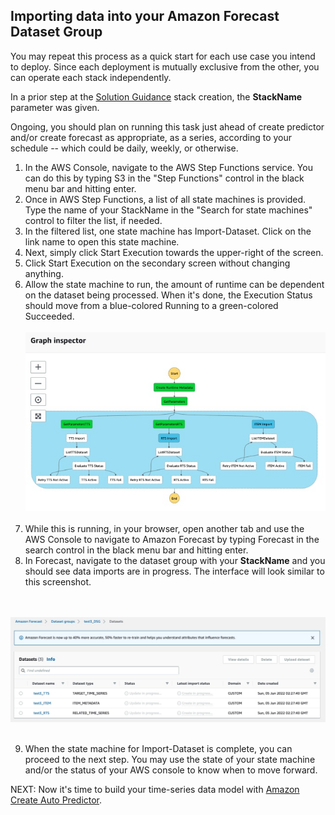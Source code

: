 ﻿## Importing data into your Amazon Forecast Dataset Group

You may repeat this process as a quick start for each use case you intend to deploy.  Since each deployment is mutually exclusive from the other, you can operate each stack independently.

In a prior step at the [Solution Guidance](SolutionGuidance.md) stack creation, the **StackName** parameter was given.

Ongoing, you should plan on running this task just ahead of create predictor and/or create forecast as appropriate, as a series, according to your schedule -- which could be daily, weekly, or otherwise. 

1. In the AWS Console, navigate to the AWS Step Functions service.  You can do this by typing S3 in the "Step Functions" control in the black menu bar and hitting enter.
2. Once in AWS Step Functions, a list of all state machines is provided.  Type the name of your StackName in the "Search for state machines" control to filter the list, if needed.
3. In the filtered list, one state machine has Import-Dataset.  Click on the link name to open this state machine.
4. Next, simply click Start Execution towards the upper-right of the screen.  
5. Click Start Execution on the secondary screen without changing anything.
6. Allow the state machine to run, the amount of runtime can be dependent on the dataset being processed.  When it's done, the Execution Status should move from a blue-colored Running to a green-colored Succeeded.
<br><br>
![Step Function Running](../images/step-function-import-running.jpg)
<br><br>
7. While this is running, in your browser, open another tab and use the AWS Console to navigate to Amazon Forecast by typing Forecast in the search control in the black menu bar and hitting enter.
8. In Forecast, navigate to the dataset group with your **StackName** and you should see data imports are in progress.  The interface will look similar to this screenshot.

<br><br>
![Data Import](../images/dataset-update-in-progress.jpg)
<br><br>

9. When the state machine for Import-Dataset is complete, you can proceed to the next step.  You may use the state of your state machine and/or the status of your AWS console to know when to move forward.

NEXT: Now it's time to build your time-series data model with [Amazon Create Auto Predictor](Predictor.md).